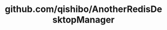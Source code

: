 ---
layout: post
title: github.com/qishibo/AnotherRedisDesktopManager
categories: link
tags: [انگلیسی, برنامه‌نویسی]
---